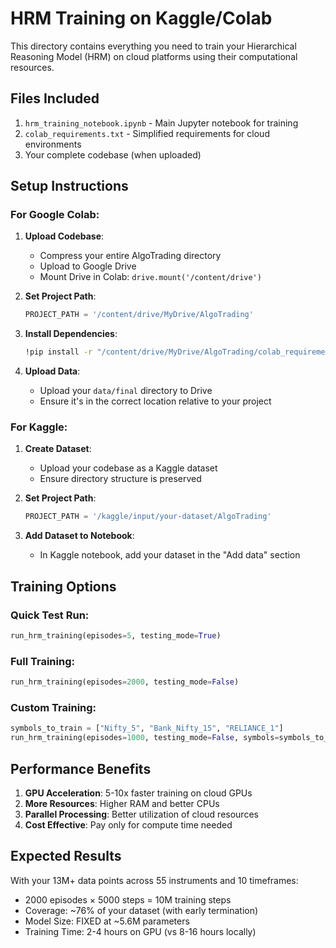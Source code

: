 # HRM Training on Kaggle/Colab

This directory contains everything you need to train your Hierarchical Reasoning Model (HRM) on cloud platforms using their computational resources.

## Files Included

1. `hrm_training_notebook.ipynb` - Main Jupyter notebook for training
2. `colab_requirements.txt` - Simplified requirements for cloud environments
3. Your complete codebase (when uploaded)

## Setup Instructions

### For Google Colab:

1. **Upload Codebase**:
   - Compress your entire AlgoTrading directory
   - Upload to Google Drive
   - Mount Drive in Colab: `drive.mount('/content/drive')`

2. **Set Project Path**:
   ```python
   PROJECT_PATH = '/content/drive/MyDrive/AlgoTrading'
   ```

3. **Install Dependencies**:
   ```bash
   !pip install -r "/content/drive/MyDrive/AlgoTrading/colab_requirements.txt"
   ```

4. **Upload Data**:
   - Upload your `data/final` directory to Drive
   - Ensure it's in the correct location relative to your project

### For Kaggle:

1. **Create Dataset**:
   - Upload your codebase as a Kaggle dataset
   - Ensure directory structure is preserved

2. **Set Project Path**:
   ```python
   PROJECT_PATH = '/kaggle/input/your-dataset/AlgoTrading'
   ```

3. **Add Dataset to Notebook**:
   - In Kaggle notebook, add your dataset in the "Add data" section

## Training Options

### Quick Test Run:
```python
run_hrm_training(episodes=5, testing_mode=True)
```

### Full Training:
```python
run_hrm_training(episodes=2000, testing_mode=False)
```

### Custom Training:
```python
symbols_to_train = ["Nifty_5", "Bank_Nifty_15", "RELIANCE_1"]
run_hrm_training(episodes=1000, testing_mode=False, symbols=symbols_to_train)
```

## Performance Benefits

1. **GPU Acceleration**: 5-10x faster training on cloud GPUs
2. **More Resources**: Higher RAM and better CPUs
3. **Parallel Processing**: Better utilization of cloud resources
4. **Cost Effective**: Pay only for compute time needed

## Expected Results

With your 13M+ data points across 55 instruments and 10 timeframes:
- 2000 episodes × 5000 steps = 10M training steps
- Coverage: ~76% of your dataset (with early termination)
- Model Size: FIXED at ~5.6M parameters
- Training Time: 2-4 hours on GPU (vs 8-16 hours locally)